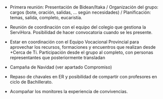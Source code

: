 [nombre]: <> (Primer Trimestre)
[sidebar]: <> (1º Trimestre)
[icon]: <> (fa-1)
[exit]: <> (exit)

- Primera reunión: Presentación de Bidean/Itaka / Organización del grupo: cargos (bote, oración, salidas, ... según necesidades) / Planificación: temas, salida, completo, eucaristía.

- Reunión de coordinación con el equipo del colegio que gestiona la ServiHora. Posibilidad de hacer convocatoria cuando se les presente.

- Estar en coordinación con el Equipo Vocacional Provincial para aprovechar los recursos, formaciones y encuentros que realizan desde +Cerca de Ti. Participación desde el grupo al completo, con personas representantes que posteriormente transladan

- Campaña de Navidad (ver apartado Compromiso)

- Repaso de chavales en ER y posibilidad de compartir con profesores en ciclo de Bachillerato.

- Acompañar los monitores la experiencia de convivencias.